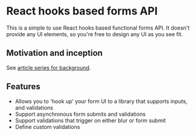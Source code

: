 # React hooks based forms API

This is a simple to use React hooks based functional forms API. It doesn't
provide any UI elements, so you're free
to design any UI as you see fit.

## Motivation and inception

See [article series for background](https://medium.com/@shanplourde/react-hooks-designing-a-simple-forms-api-part-1-307b04bc6007).

## Features

- Allows you to 'hook up' your form UI to a library
  that supports inputs, and validations
- Support asynchronous form submits and validations
- Support validations that trigger on either
  blur or form submit
- Define custom validations

